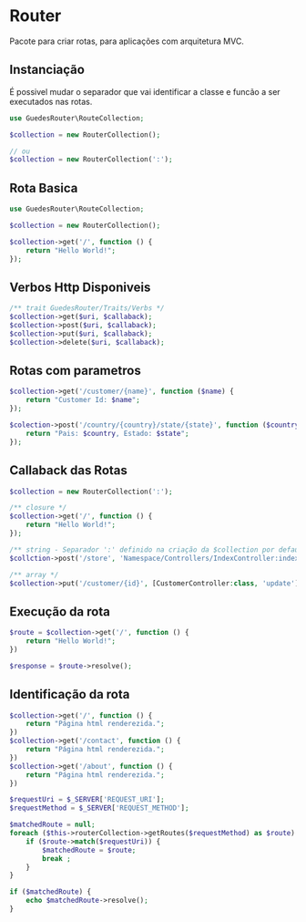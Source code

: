 # Router
Pacote para criar rotas, para aplicações com arquitetura MVC.

## Instanciação
É possivel mudar o separador que vai identificar a classe e funcão a ser executados nas rotas.
```php
use GuedesRouter\RouteCollection;

$collection = new RouterCollection();

// ou
$collection = new RouterCollection(':');
```

## Rota Basica
```php
use GuedesRouter\RouteCollection;

$collection = new RouterCollection();

$collection->get('/', function () {
    return "Hello World!";
});
```

## Verbos Http Disponiveis
```php
/** trait GuedesRouter/Traits/Verbs */
$collection->get($uri, $callaback);
$collection->post($uri, $callaback);
$collection->put($uri, $callaback);
$collection->delete($uri, $callaback);
```

## Rotas com parametros
```php
$collection->get('/customer/{name}', function ($name) {
    return "Customer Id: $name";
});

$colection->post('/country/{country}/state/{state}', function ($country, $state) {
    return "Pais: $country, Estado: $state";
});
```

## Callaback das Rotas
```php
$collection = new RouterCollection(':');

/** closure */
$collection->get('/', function () {
    return "Hello World!";
});

/** string - Separador ':' definido na criação da $collection por default o separador é o '@' */
$collction->post('/store', 'Namespace/Controllers/IndexController:index');

/** array */
$collection->put('/customer/{id}', [CustomerController:class, 'update']);
```

## Execução da rota
```php
$route = $collection->get('/', function () {
    return "Hello World!";
})

$response = $route->resolve();
```

## Identificação da rota
```php
$collection->get('/', function () {
    return "Página html renderezida.";
})
$collection->get('/contact', function () {
    return "Página html renderezida.";
})
$collection->get('/about', function () {
    return "Página html renderezida.";
})

$requestUri = $_SERVER['REQUEST_URI'];
$requestMethod = $_SERVER['REQUEST_METHOD'];

$matchedRoute = null;
foreach ($this->routerCollection->getRoutes($requestMethod) as $route) {
    if ($route->match($requestUri)) {
        $matchedRoute = $route;
        break ;
    }
}

if ($matchedRoute) {
    echo $matchedRoute->resolve();
}
```